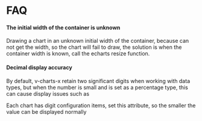 # FAQ

#### The initial width of the container is unknown

Drawing a chart in an unknown initial width of the container, because can not get the width, so the chart will fail to draw, the solution is when the container width is known,
call the echarts resize function.

<vuep template="#container-width"></vuep>

<script v-pre type="text/x-template" id="container-width">
<template>  <!-- [_ https://cdn.jsdelivr.net/npm/element-ui@1.4.0/lib/index.js,https://cdn.jsdelivr.net/npm/element-ui@1.4.0/lib/theme-default/index.css _] -->
  <el-tabs type="border-card" v-model="activeName">
    <el-tab-pane label="用户管理" name="1"> <!-- name 中的数字对应chart的ref -->
      <ve-line :data="chartData" ref="chart1"></ve-line>
    </el-tab-pane>
    <el-tab-pane label="配置管理" name="2">
      <ve-line :data="chartData" ref="chart2"></ve-line>
    </el-tab-pane>
    <el-tab-pane label="角色管理" name="3">
      <ve-line :data="chartData" ref="chart3"></ve-line>
    </el-tab-pane>
    <el-tab-pane label="定时任务" name="4">
      <ve-line :data="chartData" ref="chart4"></ve-line>
    </el-tab-pane>
  </el-tabs>
</template>

<script>
  export default {
    data () {
      return {
        activeName: '1'
      }
    },
    created: function () {
      this.chartData = {
        columns: ['date', 'sales'],
        rows: [
          { 'date': '01/01', 'sales': 1523 },
          { 'date': '01/02', 'sales': 1223 },
          { 'date': '01/03', 'sales': 2123 },
          { 'date': '01/04', 'sales': 4123 },
          { 'date': '01/05', 'sales': 3123 },
          { 'date': '01/06', 'sales': 7123 }
        ]
      }
    },
    watch: {
      activeName (v) {
        this.$nextTick(_ => {
          this.$refs[`chart${v}`].echarts.resize()
        })
      }
    }
  }
</script>
</script>

#### Decimal display accuracy

By default, v-charts-x retain two significant digits when working with data types, but when the number is small and is set as a percentage type, this can cause display issues such as

<vuep template="#error-digit"></vuep>

<script v-pre type="text/x-template" id="error-digit">
<template>
  <ve-line :data="chartData" :settings="chartSettings">
  </ve-line>
</template>

<script>
  export default {
    created: function () {
      this.chartData = {
        columns: ['date', 'value'],
        rows: [
          { 'date': '01/01', 'value': 0.00001 },
          { 'date': '01/02', 'value': 0.00002 },
          { 'date': '01/03', 'value': 0.00003 },
          { 'date': '01/04', 'value': 0.00004 },
          { 'date': '01/05', 'value': 0.00005 },
          { 'date': '01/06', 'value': 0.00006 }
        ]
      },
      this.chartSettings = {
        yAxisType: ['percent']
      }
    }
  }
</script>
</script>

Each chart has digit configuration items, set this attribute, so the smaller the value can be displayed normally

<vuep template="#true-digit"></vuep>

<script v-pre type="text/x-template" id="true-digit">
<template>
  <ve-line :data="chartData" :settings="chartSettings">
  </ve-line>
</template>

<script>
  export default {
    created: function () {
      this.chartData = {
        columns: ['date', 'value'],
        rows: [
          { 'date': '01/01', 'value': 0.00001 },
          { 'date': '01/02', 'value': 0.00002 },
          { 'date': '01/03', 'value': 0.00003 },
          { 'date': '01/04', 'value': 0.00004 },
          { 'date': '01/05', 'value': 0.00005 },
          { 'date': '01/06', 'value': 0.00006 }
        ]
      },
      this.chartSettings = {
        yAxisType: ['percent'],
        digit: 3
      }
    }
  }
</script>
</script>
